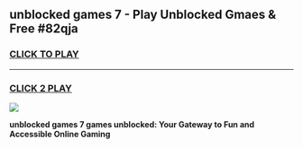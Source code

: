 
## unblocked games 7 - Play Unblocked Gmaes & Free #82qja
<h3>
<a href="https://premium.freeplayer.one?title=unblocked_games_7&ref=01M">CLICK TO PLAY</a></h3>
<hr>

<h3>
<a href="https://premium.freeplayer.one?title=unblocked_games_7&ref=01M">CLICK 2 PLAY</a>
  
</h3>

<a href="https://premium.freeplayer.one?title=unblocked_games_7&ref=01M"><img src="https://clearcache.store/games.png"></a>


**unblocked games 7 games unblocked: Your Gateway to Fun and Accessible Online Gaming**
